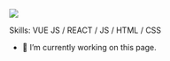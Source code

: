 ![](https://pbs.twimg.com/profile_banners/1146190022275739650/1605723498/600x200)


Skills: VUE JS / REACT / JS / HTML / CSS

- 🔭 I’m currently working on this page. 




